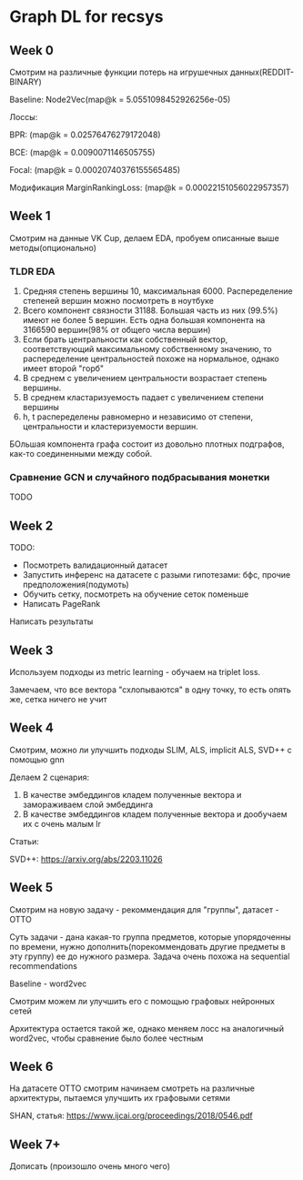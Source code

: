# Graph DL for recsys

## Week 0

Смотрим на различные функции потерь на игрушечных данных(REDDIT-BINARY)

Baseline: Node2Vec(map@k = 5.0551098452926256e-05)

Лоссы:

BPR: (map@k = 0.02576476279172048)

BCE: (map@k = 0.0090071146505755)

Focal: (map@k = 0.00020740376155565485)

Модификация MarginRankingLoss: (map@k = 0.00022151056022957357)

## Week 1

Смотрим на данные VK Cup, делаем EDA, пробуем описанные выше методы(опционально)

### TLDR EDA

1. Средняя степень вершины 10, максимальная 6000. Распеределение степеней вершин можно посмотреть в ноутбуке
2. Всего компонент связности 31188. Большая часть из них (99.5%) имеют не более 5 вершин. Есть одна большая компонента на 3166590 вершин(98% от общего числа вершин)
3. Если брать центральности как собственный вектор, соответствующий максимальному собственному значению, то распеределение центральностей похоже на нормальное, однако имеет второй "горб"
4. В среднем с увеличением центральности возрастает степень вершины.
5. В среднем кластаризуемость падает с увеличением степени вершины
6. h, t распеределены равномерно и независимо от степени, центральности и кластеризуемости вершин.

БОльшая компонента графа состоит из довольно плотных подграфов, как-то соединенными между собой. 

### Сравнение GCN и случайного подбрасывания монетки 

TODO


## Week 2

TODO:
- Посмотреть валидационный датасет
- Запустить инференс на датасете с разыми гипотезами: бфс, прочие предположения(подумоть)
- Обучить сетку, посмотреть на обучение сеток поменьше
- Написать PageRank

Написать результаты

## Week 3

Используем подходы из metric learning - обучаем на triplet loss.

Замечаем, что все вектора "схлопываются" в одну точку, то есть опять же, сетка ничего не учит


## Week 4

Смотрим, можно ли улучшить подходы SLIM, ALS, implicit ALS, SVD++ с помощью gnn

Делаем 2 сценария: 
1. В качестве эмбеддингов кладем полученные вектора и замораживаем слой эмбеддинга
2. В качестве эмбеддингов кладем полученные вектора и дообучаем их с очень малым lr

Статьи:

SVD++: https://arxiv.org/abs/2203.11026

## Week 5

Смотрим на новую задачу - рекоммендация для "группы", датасет - OTTO

Суть задачи - дана какая-то группа предметов, которые упорядоченны по времени, нужно дополнить(порекоммендовать другие предметы в эту группу) ее до нужного размера. Задача очень похожа на sequential recommendations

Baseline - word2vec

Смотрим можем ли улучшить его с помощью графовых нейронных сетей

Архитектура остается такой же, однако меняем лосс на аналогичный word2vec, чтобы сравнение было более честным

## Week 6

На датасете OTTO смотрим начинаем смотреть на различные архитектуры, пытаемся улучшить их графовыми сетями

SHAN, статья: https://www.ijcai.org/proceedings/2018/0546.pdf

## Week 7+

Дописать (произошло очень много чего)
